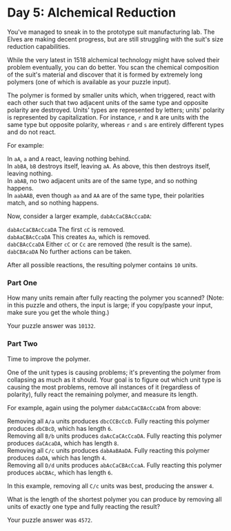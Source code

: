# Day 5: Alchemical Reduction

You've managed to sneak in to the prototype suit manufacturing lab. The Elves are making decent progress, but are still struggling with the suit's size reduction capabilities.

While the very latest in 1518 alchemical technology might have solved their problem eventually, you can do better. You scan the chemical composition of the suit's material and discover that it is formed by extremely long polymers (one of which is available as your puzzle input).

The polymer is formed by smaller units which, when triggered, react with each other such that two adjacent units of the same type and opposite polarity are destroyed. Units' types are represented by letters; units' polarity is represented by capitalization. For instance, `r` and `R` are units with the same type but opposite polarity, whereas `r` and `s` are entirely different types and do not react.

For example:


In `aA`, `a` and `A` react, leaving nothing behind.  
In `abBA`, `bB` destroys itself, leaving `aA`. As above, this then destroys itself, leaving nothing.  
In `abAB`, no two adjacent units are of the same type, and so nothing happens.  
In `aabAAB`, even though `aa` and `AA` are of the same type, their polarities match, and so nothing happens.  

Now, consider a larger example, `dabAcCaCBAcCcaDA`:   

`dabAcCaCBAcCcaDA`  The first `cC` is removed.  
`dabAaCBAcCcaDA`    This creates `Aa`, which is removed.  
`dabCBAcCcaDA`      Either `cC` or `Cc` are removed (the result is the same).  
`dabCBAcaDA`        No further actions can be taken.  

After all possible reactions, the resulting polymer contains `10` units.

### Part One

How many units remain after fully reacting the polymer you scanned? (Note: in this puzzle and others, the input is large; if you copy/paste your input, make sure you get the whole thing.)

Your puzzle answer was `10132`.

### Part Two

Time to improve the polymer.

One of the unit types is causing problems; it's preventing the polymer from collapsing as much as it should. Your goal is to figure out which unit type is causing the most problems, remove all instances of it (regardless of polarity), fully react the remaining polymer, and measure its length.

For example, again using the polymer `dabAcCaCBAcCcaDA` from above:

Removing all `A/a` units produces `dbcCCBcCcD`. Fully reacting this polymer produces `dbCBcD`, which has length `6`.  
Removing all `B/b` units produces `daAcCaCAcCcaDA`. Fully reacting this polymer produces `daCAcaDA`, which has length `8`.  
Removing all `C/c` units produces `dabAaBAaDA`. Fully reacting this polymer produces `daDA`, which has length `4`.  
Removing all `D/d` units produces `abAcCaCBAcCcaA`. Fully reacting this polymer produces `abCBAc`, which has length `6`.  

In this example, removing all `C/c` units was best, producing the answer `4`.

What is the length of the shortest polymer you can produce by removing all units of exactly one type and fully reacting the result?

Your puzzle answer was `4572`.
